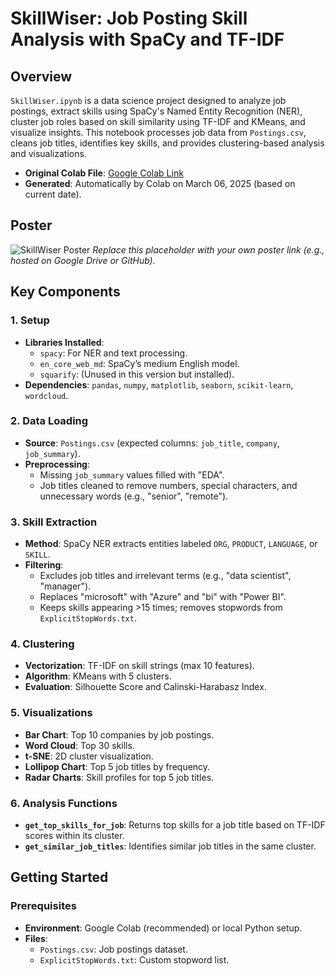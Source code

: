 # SkillWiser: Job Posting Skill Analysis with SpaCy and TF-IDF

## Overview
`SkillWiser.ipynb` is a data science project designed to analyze job postings, extract skills using SpaCy's Named Entity Recognition (NER), cluster job roles based on skill similarity using TF-IDF and KMeans, and visualize insights. This notebook processes job data from `Postings.csv`, cleans job titles, identifies key skills, and provides clustering-based analysis and visualizations.

- **Original Colab File**: [Google Colab Link](https://colab.research.google.com/drive/1lG-EzWqxYcfslN4jj5Sc7Y2MYO8PT_So)
- **Generated**: Automatically by Colab on March 06, 2025 (based on current date).

## Poster
![SkillWiser Poster]([https://images.unsplash.com/photo-1516321318423-f06f85e504b3?ixlib=rb-4.0.3&auto=format&fit=crop&w=1350&q=80](https://github.com/naikaishwarya23/SkillWiser/blob/main/Group2Poster.pptx))  
*Replace this placeholder with your own poster link (e.g., hosted on Google Drive or GitHub).*

## Key Components

### 1. Setup
- **Libraries Installed**:
  - `spacy`: For NER and text processing.
  - `en_core_web_md`: SpaCy’s medium English model.
  - `squarify`: (Unused in this version but installed).
- **Dependencies**: `pandas`, `numpy`, `matplotlib`, `seaborn`, `scikit-learn`, `wordcloud`.

### 2. Data Loading
- **Source**: `Postings.csv` (expected columns: `job_title`, `company`, `job_summary`).
- **Preprocessing**: 
  - Missing `job_summary` values filled with "EDA".
  - Job titles cleaned to remove numbers, special characters, and unnecessary words (e.g., "senior", "remote").

### 3. Skill Extraction
- **Method**: SpaCy NER extracts entities labeled `ORG`, `PRODUCT`, `LANGUAGE`, or `SKILL`.
- **Filtering**: 
  - Excludes job titles and irrelevant terms (e.g., "data scientist", "manager").
  - Replaces "microsoft" with "Azure" and "bi" with "Power BI".
  - Keeps skills appearing >15 times; removes stopwords from `ExplicitStopWords.txt`.

### 4. Clustering
- **Vectorization**: TF-IDF on skill strings (max 10 features).
- **Algorithm**: KMeans with 5 clusters.
- **Evaluation**: Silhouette Score and Calinski-Harabasz Index.

### 5. Visualizations
- **Bar Chart**: Top 10 companies by job postings.
- **Word Cloud**: Top 30 skills.
- **t-SNE**: 2D cluster visualization.
- **Lollipop Chart**: Top 5 job titles by frequency.
- **Radar Charts**: Skill profiles for top 5 job titles.

### 6. Analysis Functions
- **`get_top_skills_for_job`**: Returns top skills for a job title based on TF-IDF scores within its cluster.
- **`get_similar_job_titles`**: Identifies similar job titles in the same cluster.

## Getting Started

### Prerequisites
- **Environment**: Google Colab (recommended) or local Python setup.
- **Files**:
  - `Postings.csv`: Job postings dataset.
  - `ExplicitStopWords.txt`: Custom stopword list.
